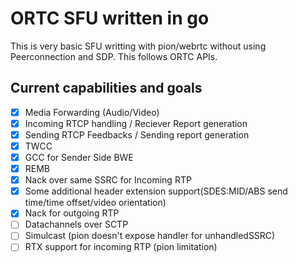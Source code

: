# ORTC SFU written in go

This is very basic SFU writting with pion/webrtc without using Peerconnection
and SDP. This follows ORTC APIs.

## Current capabilities and goals

- [x] Media Forwarding (Audio/Video)
- [x] Incoming RTCP handling / Reciever Report generation
- [x] Sending RTCP Feedbacks / Sending report generation
- [x] TWCC
- [x] GCC for Sender Side BWE
- [x] REMB
- [x] Nack over same SSRC for Incoming RTP
- [x] Some additional header extension support(SDES:MID/ABS send time/time offset/video orientation)
- [x] Nack for outgoing RTP
- [ ] Datachannels over SCTP
- [ ] Simulcast (pion doesn't expose handler for unhandledSSRC)
- [ ] RTX support for incoming RTP (pion limitation)
